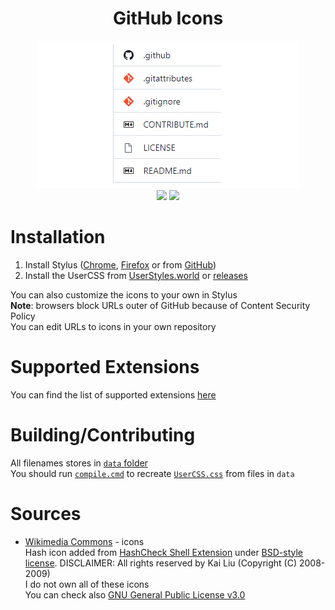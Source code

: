 <div align="center">
    <h1>GitHub Icons</h1>
    <img src="preview.png">
    <br>
    <img src="https://img.shields.io/github/repo-size/the-userr/GitHub-Icons">
    <img src="https://img.shields.io/github/languages/code-size/the-userr/GitHub-Icons">
</div>

# Installation

1. Install Stylus ([Chrome](https://chrome.google.com/webstore/detail/stylus/clngdbkpkpeebahjckkjfobafhncgmne), [Firefox](https://addons.mozilla.org/ru/firefox/addon/styl-us/) or from [GitHub](https://github.com/openstyles/stylus/releases/latest))
2. Install the UserCSS from [UserStyles.world](https://userstyles.world/style/8856/github-icons) or [releases](https://github.com/the-userr/GitHub-Icons/releases)

You can also customize the icons to your own in Stylus<br>
__Note__: browsers block URLs outer of GitHub because of Content Security Policy<br>
You can edit URLs to icons in your own repository

# Supported Extensions
You can find the list of supported extensions [here](SUPPORTED_EXTENSIONS.md)

# Building/Contributing
All filenames stores in [`data` folder](data/)<br>
You should run [`compile.cmd`](compile.cmd) to recreate [`UserCSS.css`](UserCSS.css) from files in `data`

# Sources
* [Wikimedia Commons](https://commons.wikimedia.org/) - icons<br>
Hash icon added from [HashCheck Shell Extension](https://code.kliu.org/hashcheck/) under [BSD-style license](https://code.kliu.org/hashcheck/license.txt). DISCLAIMER: All rights reserved by Kai Liu (Copyright (C) 2008-2009)<br>
I do not own all of these icons<br>
You can check also [GNU General Public License v3.0](LICENSE)